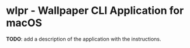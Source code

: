 # wlpr - Wallpaper CLI Application for macOS

__TODO__: add a description of the application with the instructions.